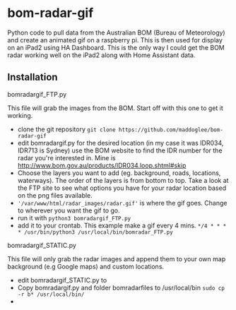 # bom-radar-gif
Python code to pull data from the Australian BOM (Bureau of Meteorology) and create an animated gif on a raspberry pi. This is then used for display on an iPad2 using HA Dashboard. This is the only way I could get the BOM radar working well on the iPad2 along with Home Assistant data.

## **Installation**

bomradargif_FTP.py

This file will grab the images from the BOM. Start off with this one to get it working. 
- clone the git repository ```git clone https://github.com/maddoglee/bom-radar-gif```
- edit bomradargif.py for the desired location (in my case it was IDR034, IDR713 is Sydney)
use the BOM website to find the IDR number for the radar you're interested in. Mine is http://www.bom.gov.au/products/IDR034.loop.shtml#skip
- Choose the layers you want to add (eg. background, roads, locations, waterways). The order of the layers is from bottom to top. Take a look at the FTP site to see what options you have for your radar location based on the png files available.
- ```'/var/www/html/radar_images/radar.gif'``` is where the gif goes. Change to wherever you want the gif to go.
- run it with ```python3 bomradargif_FTP.py```
- add it to your crontab. This example make a gif every 4 mins. ```*/4 * * * * /usr/bin/python3 /usr/local/bin/bomradar_FTP.py```

bomradargif_STATIC.py

This file will only grab the radar images and append them to your own map background (e.g Google maps) and custom locations.

- edit bomradargif_STATIC.py to
- Copy bomradargif.py and folder bomradarfiles to /usr/local/bin ```sudo cp -r b* /usr/local/bin/```
- 

